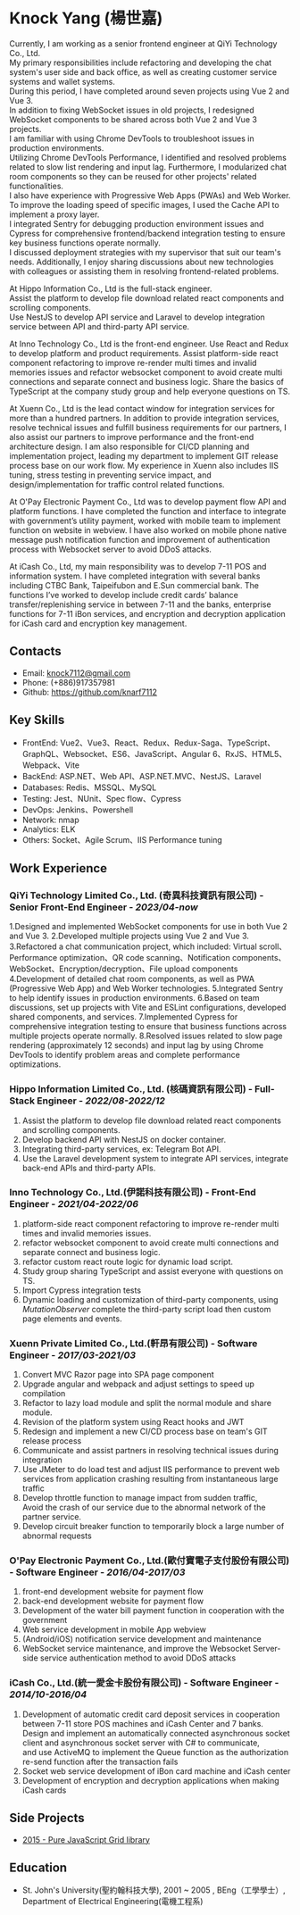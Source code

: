 # Knock Yang (楊世嘉)

Currently, I am working as a senior frontend engineer at QiYi Technology Co., Ltd.  
My primary responsibilities include refactoring and developing the chat system's user side and back office, as well as creating customer service systems and wallet systems.  
During this period, I have completed around seven projects using Vue 2 and Vue 3.  
In addition to fixing WebSocket issues in old projects, I redesigned WebSocket components to be shared across both Vue 2 and Vue 3 projects.  
I am familiar with using Chrome DevTools to troubleshoot issues in production environments.  
Utilizing Chrome DevTools Performance, I identified and resolved problems related to slow list rendering and input lag. Furthermore, I modularized chat room components so they can be reused for other projects' related functionalities.  
I also have experience with Progressive Web Apps (PWAs) and Web Worker. To improve the loading speed of specific images, I used the Cache API to implement a proxy layer.  
I integrated Sentry for debugging production environment issues and Cypress for comprehensive frontend/backend integration testing to ensure key business functions operate normally.  
I discussed deployment strategies with my supervisor that suit our team's needs. Additionally, I enjoy sharing discussions about new technologies with colleagues or assisting them in resolving frontend-related problems.  

At Hippo Information Co., Ltd is the full-stack engineer.  
Assist the platform to develop file download related react components and scrolling components.  
Use NestJS to develop API service and Laravel to develop integration service between API and third-party API service.

At Inno Technology Co., Ltd is the front-end engineer.
Use React and Redux to develop platform and product requirements.
Assist platform-side react component refactoring to improve re-render multi times and invalid memories issues and refactor websocket component to avoid create multi connections and separate connect and business logic.
Share the basics of TypeScript at the company study group and help everyone questions on TS.

At Xuenn Co., Ltd is the lead contact window for integration services for more than a hundred partners. In addition to provide integration services, resolve technical issues and fulfill business requirements for our partners, I also assist our partners to improve performance and the front-end architecture design. I am also responsible for CI/CD planning and implementation project, leading my department to implement GIT release process base on our work flow. My experience in Xuenn also includes IIS tuning, stress testing in preventing service impact, and design/implementation for traffic control related functions.

At O'Pay Electronic Payment Co., Ltd was to develop payment flow API and platform functions.
I have completed the function and interface to integrate with government’s utility payment, worked with mobile team to implement function on website in webview. I have also worked on mobile phone native message push notification function and improvement of authentication process with Websocket server to avoid DDoS attacks.

At iCash Co., Ltd, my main responsibility was to develop 7-11 POS and information system. I have completed integration with several banks including CTBC Bank, Taipeifubon and E.Sun commercial bank. The functions I’ve worked to develop include credit cards’ balance transfer/replenishing service in between 7-11 and the banks, enterprise functions for 7-11 iBon services, and encryption and decryption application for iCash card and encryption key management.

## Contacts

- Email: knock7112@gmail.com
- Phone: (+886)917357981
- Github: <https://github.com/knarf7112>

## Key Skills

- FrontEnd: Vue2、Vue3、React、Redux、Redux-Saga、TypeScript、GraphQL、Websocket、ES6、JavaScript、Angular 6、RxJS、HTML5、Webpack、Vite
- BackEnd: ASP.NET、Web API、ASP.NET.MVC、NestJS、Laravel
- Databases: Redis、MSSQL、MySQL
- Testing: Jest、NUnit、Spec flow、Cypress
- DevOps: Jenkins、Powershell
- Network: nmap
- Analytics: ELK
- Others: Socket、Agile Scrum、IIS Performance tuning

## Work Experience

### QiYi Technology Limited Co., Ltd. (奇異科技資訊有限公司) - Senior Front-End Engineer - _2023/04-now_

  1.Designed and implemented WebSocket components for use in both Vue 2 and Vue 3.
  2.Developed multiple projects using Vue 2 and Vue 3.
  3.Refactored a chat communication project, which included: Virtual scroll、Performance optimization、QR code scanning、Notification components、WebSocket、Encryption/decryption、File upload components
  4.Development of detailed chat room components, as well as PWA (Progressive Web App) and Web Worker technologies.
  5.Integrated Sentry to help identify issues in production environments.
  6.Based on team discussions, set up projects with Vite and ESLint configurations, developed shared components, and services.
  7.Implemented Cypress for comprehensive integration testing to ensure that business functions across multiple projects operate normally.
  8.Resolved issues related to slow page rendering (approximately 12 seconds) and input lag by using Chrome DevTools to identify problem areas and complete performance optimizations.

### Hippo Information Limited Co., Ltd. (核碼資訊有限公司) - Full-Stack Engineer - _2022/08-2022/12_

  1. Assist the platform to develop file download related react components and scrolling components.
  2. Develop backend API with NestJS on docker container.
  3. Integrating third-party services, ex: Telegram Bot API.
  4. Use the Laravel development system to integrate API services, integrate back-end APIs and third-party APIs.  

### Inno Technology Co., Ltd.(伊諾科技有限公司) - Front-End Engineer - _2021/04-2022/06_

  1. platform-side react component refactoring to improve re-render multi times and invalid memories issues.
  2. refactor websocket component to avoid create multi connections and separate connect and business logic.
  3. refactor custom react route logic for dynamic load script.
  4. Study group sharing TypeScript and assist everyone with questions on TS.
  5. Import Cypress integration tests
  6. Dynamic loading and customization of third-party components, using *MutationObserver* complete the third-party script load then custom page elements and events.

### Xuenn Private Limited Co., Ltd.(軒昂有限公司) - Software Engineer - _2017/03-2021/03_

  1. Convert MVC Razor page into SPA page component
  2. Upgrade angular and webpack and adjust settings to speed up compilation
  3. Refactor to lazy load module and split the normal module and share module.
  4. Revision of the platform system using React hooks and JWT
  5. Redesign and implement a new CI/CD process base on team's GIT release process
  6. Communicate and assist partners in resolving technical issues during integration
  7. Use JMeter to do load test and adjust IIS performance to prevent web services from application crashing resulting from instantaneous large traffic
  8. Develop throttle function to manage impact from sudden traffic,  
  Avoid the crash of our service due to the abnormal network of the partner service.
  9. Develop circuit breaker function to temporarily block a large number of abnormal requests

### O'Pay Electronic Payment Co., Ltd.(歐付寶電子支付股份有限公司) - Software Engineer - _2016/04-2017/03_

  1. front-end development website for payment flow
  2. back-end development website for payment flow
  3. Development of the water bill payment function in cooperation with the government
  4. Web service development in mobile App webview
  5. (Android/iOS) notification service development and maintenance
  6. WebSocket service maintenance, and improve the Websocket Server-side service authentication method to avoid DDoS attacks

### iCash Co., Ltd.(統一愛金卡股份有限公司) - Software Engineer - _2014/10-2016/04_

  1. Development of automatic credit card deposit services in cooperation between 7-11 store POS machines and iCash Center and 7 banks.  
     Design and implement an automatically connected asynchronous socket client and asynchronous socket server with C# to communicate,  
     and use ActiveMQ to implement the Queue function as the authorization re-send function after the transaction fails
  2. Socket web service development of iBon card machine and iCash center
  3. Development of encryption and decryption applications when making iCash cards

## Side Projects

- [2015 - Pure JavaScript Grid library](https://knarf7112.github.io/)

## Education

- St. John's University(聖約翰科技大學), 2001 ~ 2005 , BEng（工學學士）, Department of Electrical Engineering(電機工程系)

